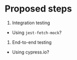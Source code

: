 # Proposed steps

1. Integration testing
  * Using `jest-fetch-mock`?
1. End-to-end testing
  * Using cypress.io?
